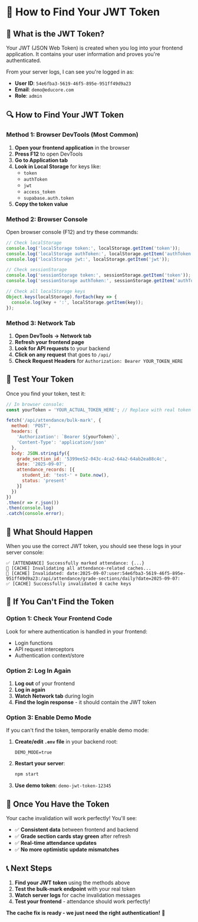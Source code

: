 # 🔑 How to Find Your JWT Token

## 🎯 **What is the JWT Token?**

Your JWT (JSON Web Token) is created when you log into your frontend application. It contains your user information and proves you're authenticated.

From your server logs, I can see you're logged in as:
- **User ID**: `54e6fba3-5619-46f5-895e-951ff49d9a23`
- **Email**: `demo@educore.com`
- **Role**: `admin`

## 🔍 **How to Find Your JWT Token**

### **Method 1: Browser DevTools (Most Common)**

1. **Open your frontend application** in the browser
2. **Press F12** to open DevTools
3. **Go to Application tab**
4. **Look in Local Storage** for keys like:
   - `token`
   - `authToken` 
   - `jwt`
   - `access_token`
   - `supabase.auth.token`
5. **Copy the token value**

### **Method 2: Browser Console**

Open browser console (F12) and try these commands:
```javascript
// Check localStorage
console.log('localStorage token:', localStorage.getItem('token'));
console.log('localStorage authToken:', localStorage.getItem('authToken'));
console.log('localStorage jwt:', localStorage.getItem('jwt'));

// Check sessionStorage
console.log('sessionStorage token:', sessionStorage.getItem('token'));
console.log('sessionStorage authToken:', sessionStorage.getItem('authToken'));

// Check all localStorage keys
Object.keys(localStorage).forEach(key => {
  console.log(key + ':', localStorage.getItem(key));
});
```

### **Method 3: Network Tab**

1. **Open DevTools → Network tab**
2. **Refresh your frontend page**
3. **Look for API requests** to your backend
4. **Click on any request** that goes to `/api/`
5. **Check Request Headers** for `Authorization: Bearer YOUR_TOKEN_HERE`

## 🧪 **Test Your Token**

Once you find your token, test it:

```javascript
// In browser console:
const yourToken = 'YOUR_ACTUAL_TOKEN_HERE'; // Replace with real token

fetch('/api/attendance/bulk-mark', {
  method: 'POST',
  headers: {
    'Authorization': `Bearer ${yourToken}`,
    'Content-Type': 'application/json'
  },
  body: JSON.stringify({
    grade_section_id: '5399ee52-043c-4ca2-64a2-64ab2ea88c4c',
    date: '2025-09-07',
    attendance_records: [{
      student_id: 'test-' + Date.now(),
      status: 'present'
    }]
  })
})
.then(r => r.json())
.then(console.log)
.catch(console.error);
```

## 🎯 **What Should Happen**

When you use the correct JWT token, you should see these logs in your server console:

```
✅ [ATTENDANCE] Successfully marked attendance: {...}
💾 [CACHE] Invalidating all attendance-related caches...
💾 [CACHE] Invalidated: date:2025-09-07:user:54e6fba3-5619-46f5-895e-951ff49d9a23:/api/attendance/grade-sections/daily?date=2025-09-07:
✅ [CACHE] Successfully invalidated 8 cache keys
```

## 🚨 **If You Can't Find the Token**

### **Option 1: Check Your Frontend Code**
Look for where authentication is handled in your frontend:
- Login functions
- API request interceptors  
- Authentication context/store

### **Option 2: Log In Again**
1. **Log out** of your frontend
2. **Log in again** 
3. **Watch Network tab** during login
4. **Find the login response** - it should contain the JWT token

### **Option 3: Enable Demo Mode**
If you can't find the token, temporarily enable demo mode:

1. **Create/edit `.env` file** in your backend root:
   ```
   DEMO_MODE=true
   ```

2. **Restart your server**:
   ```bash
   npm start
   ```

3. **Use demo token**: `demo-jwt-token-12345`

## 🎉 **Once You Have the Token**

Your cache invalidation will work perfectly! You'll see:

- ✅ **Consistent data** between frontend and backend
- ✅ **Grade section cards stay green** after refresh  
- ✅ **Real-time attendance updates**
- ✅ **No more optimistic update mismatches**

## 📞 **Next Steps**

1. **Find your JWT token** using the methods above
2. **Test the bulk-mark endpoint** with your real token
3. **Watch server logs** for cache invalidation messages
4. **Test your frontend** - attendance should work perfectly!

**The cache fix is ready - we just need the right authentication!** 🚀
